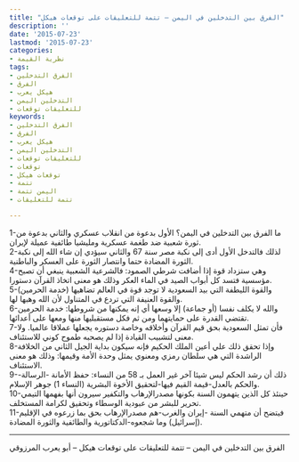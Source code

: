 ```yaml
---
title: "الفرق بين التدخلين في اليمن – تتمة للتعليقات على توقعات هيكل"
description: ''
date: '2015-07-23'
lastmod: '2015-07-23'
categories:
- نظرية القيمة
tags:
- الفرق التدخلين
- الفرق
- هيكل يعرب
- التدخلين اليمن
- للتعليقات توقعات
keywords:
- الفرق التدخلين
- الفرق
- هيكل يعرب
- التدخلين اليمن
- للتعليقات توقعات
- توقعات
- توقعات هيكل
- تتمة
- اليمن تتمة
- تتمة للتعليقات

---
```

1-ما الفرق بين التدخلين في اليمن؟ الأول بدعوة من انقلاب عسكري والثاني بدعوة من ثورة شعبية ضد طغمة عسكرية ومليشيا طائفية عميلة لإيران.  
2-لذلك فالتدخل الأول أدى إلى نكبة مصر سنة 67 والثاني سيؤدي إن شاء الله إلى نكبة الثورة المضادة حتما وانتصار الثورة على العسكر والباطنية.  
4-وهي ستزداد قوة إذا أضافت شرطي الصمود: فالشرعية الشعبية ينبغي أن تصبح مؤسسية فتسد كل أبواب الصيد في الماء العكر وذلك هو معنى اتخاذ القرآن دستورا.  
5-والقوة الليطفة التي بيد السعودية لا توجد قوة في العالم تضاهيها (خدمة الحرمين) والقوة العنيفة التي تردع في المتناول لأن الله وهبها لها.  
6-والله لا يكلف نفسا (أو جماعة) إلا وسعها أي إنه يمكنها من شروطها: خدمة الحرمين تقتضي القدرة على حمايتهما ومن ثم فكل مستقبليها منها ومعها على أعدائها.  
7-فأن تمثل السعودية بحق قيم القرآن وأخلاقه وخاصة دستوره يجعلها عملاقا عالميا. ولا معنى لتشبيب القيادة إذا لم يصحبه طموح كوني للاستئناف.  
8-وإذا تحقق ذلك علي أعين الملك الحكيم فإنه سيكون بداية الجيل الثاني من الخلافة الراشدة التي هي سلطان رمزي ومعنوي يمثل وحدة الأمة وقيمها: وذلك هو معنى الاستئناف.  
9-ذلك أن رشد الحكم ليس شيئا آخر غير العمل بـ 58 من النساء: حفظ الأمانة -الرسالة-والحكم بالعدل-قيمة القيم فيها-لتحقيق الأخوة البشرية (النساء 1) جوهر الإسلام.  
10-حينئذ كل الذين يتهمون السنة بكونها مصدرالإرهاب والتكفير سيرون أنها بفهمها التيمي تحرير للبشر من عبودية الوسطاء وتحقيق لكرامة المستخلف.  
11-فيتضح أن متهمي السنة -إيران والغرب-هم مصدرالإرهاب بحق بما زرعوه في الإقليم (إسرائيل) وما شجعوه-الدكتاتورية والطائفية والثورة المضادة.

---

الفرق بين التدخلين في اليمن – تتمة للتعليقات على توقعات هيكل – أبو يعرب المرزوقي

###